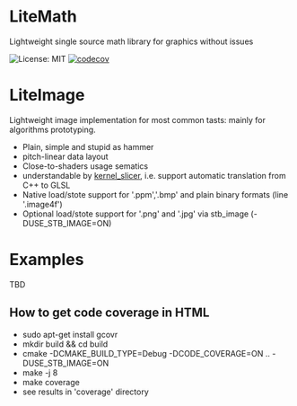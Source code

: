 # LiteMath
Lightweight single source math library for graphics without issues

![License: MIT](https://img.shields.io/badge/License-MIT-green.svg)
[![codecov](https://codecov.io/gh/msu-graphics-group/LiteMath/branch/main/graph/badge.svg?token=KG13KA0LFV)](https://codecov.io/gh/msu-graphics-group/LiteMath)

# LiteImage
Lightweight image implementation for most common tasts: mainly for algorithms prototyping.
* Plain, simple and stupid as hammer
* pitch-linear data layout
* Close-to-shaders usage sematics
* understandable by [kernel_slicer](https://github.com/Ray-Tracing-Systems/kernel_slicer), i.e. support automatic translation from C++ to GLSL
* Native load/stote support for '.ppm','.bmp' and plain binary formats (line '.image4f') 
* Optional load/stote support for '.png' and '.jpg' via stb_image (-DUSE_STB_IMAGE=ON)

# Examples
TBD

## How to get code coverage in HTML

* sudo apt-get install gcovr
* mkdir build && cd build 
* cmake -DCMAKE_BUILD_TYPE=Debug -DCODE_COVERAGE=ON .. -DUSE_STB_IMAGE=ON
* make -j 8
* make coverage
* see results in 'coverage' directory

